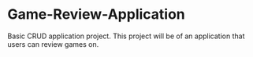 # Game-Review-Application
Basic CRUD application project. This project will be of an application that users can review games on.

